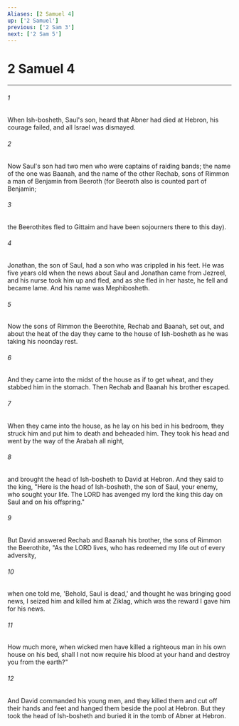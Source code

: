 ```yaml
---
Aliases: [2 Samuel 4]
up: ['2 Samuel']
previous: ['2 Sam 3']
next: ['2 Sam 5']
---
```

# 2 Samuel 4
***



###### 1 
When Ish-bosheth, Saul's son, heard that Abner had died at Hebron, his courage failed, and all Israel was dismayed. 

###### 2 
Now Saul's son had two men who were captains of raiding bands; the name of the one was Baanah, and the name of the other Rechab, sons of Rimmon a man of Benjamin from Beeroth (for Beeroth also is counted part of Benjamin; 

###### 3 
the Beerothites fled to Gittaim and have been sojourners there to this day). 

###### 4 
Jonathan, the son of Saul, had a son who was crippled in his feet. He was five years old when the news about Saul and Jonathan came from Jezreel, and his nurse took him up and fled, and as she fled in her haste, he fell and became lame. And his name was Mephibosheth. 

###### 5 
Now the sons of Rimmon the Beerothite, Rechab and Baanah, set out, and about the heat of the day they came to the house of Ish-bosheth as he was taking his noonday rest. 

###### 6 
And they came into the midst of the house as if to get wheat, and they stabbed him in the stomach. Then Rechab and Baanah his brother escaped. 

###### 7 
When they came into the house, as he lay on his bed in his bedroom, they struck him and put him to death and beheaded him. They took his head and went by the way of the Arabah all night, 

###### 8 
and brought the head of Ish-bosheth to David at Hebron. And they said to the king, "Here is the head of Ish-bosheth, the son of Saul, your enemy, who sought your life. The LORD has avenged my lord the king this day on Saul and on his offspring." 

###### 9 
But David answered Rechab and Baanah his brother, the sons of Rimmon the Beerothite, "As the LORD lives, who has redeemed my life out of every adversity, 

###### 10 
when one told me, 'Behold, Saul is dead,' and thought he was bringing good news, I seized him and killed him at Ziklag, which was the reward I gave him for his news. 

###### 11 
How much more, when wicked men have killed a righteous man in his own house on his bed, shall I not now require his blood at your hand and destroy you from the earth?" 

###### 12 
And David commanded his young men, and they killed them and cut off their hands and feet and hanged them beside the pool at Hebron. But they took the head of Ish-bosheth and buried it in the tomb of Abner at Hebron.
